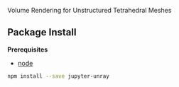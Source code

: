 Volume Rendering for Unstructured Tetrahedral Meshes

Package Install
---------------

**Prerequisites**
- [node](http://nodejs.org/)

```bash
npm install --save jupyter-unray
```

